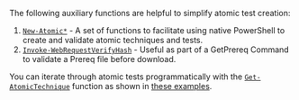 The following auxiliary functions are helpful to simplify atomic test creation:

1) [`New-Atomic*`](https://github.com/redcanaryco/invoke-atomicredteam/wiki/New-Atomic*-Technique-Test-Creation-Functions) - A set of functions to facilitate using native PowerShell to create and validate atomic techniques and tests.
2) [`Invoke-WebRequestVerifyHash`](https://github.com/redcanaryco/invoke-atomicredteam/wiki/Invoke-WebRequestVerifyHash) - Useful as part of a GetPrereq Command to validate a Prereq file before download.

You can iterate through atomic tests programmatically with the [`Get-AtomicTechnique`](https://github.com/redcanaryco/invoke-atomicredteam/blob/master/Public/Get-AtomicTechnique.ps1) function as shown in [these examples](https://github.com/redcanaryco/invoke-atomicredteam/wiki/Iterate-through-Atomic-Tests-Programmatically).